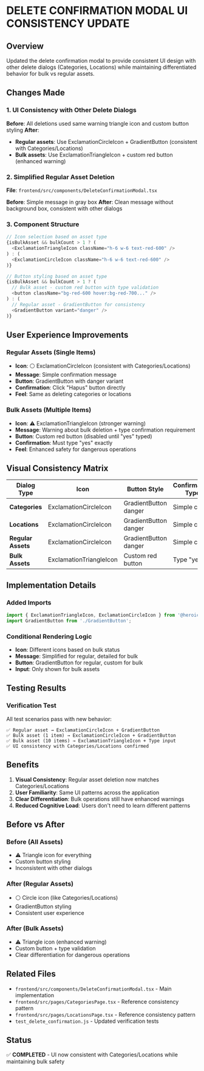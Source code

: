 # DELETE CONFIRMATION MODAL UI CONSISTENCY UPDATE

## Overview
Updated the delete confirmation modal to provide consistent UI design with other delete dialogs (Categories, Locations) while maintaining differentiated behavior for bulk vs regular assets.

## Changes Made

### 1. UI Consistency with Other Delete Dialogs
**Before**: All deletions used same warning triangle icon and custom button styling
**After**: 
- **Regular assets**: Use ExclamationCircleIcon + GradientButton (consistent with Categories/Locations)
- **Bulk assets**: Use ExclamationTriangleIcon + custom red button (enhanced warning)

### 2. Simplified Regular Asset Deletion
**File**: `frontend/src/components/DeleteConfirmationModal.tsx`

**Before**: Simple message in gray box
**After**: Clean message without background box, consistent with other dialogs

### 3. Component Structure

```typescript
// Icon selection based on asset type
{isBulkAsset && bulkCount > 1 ? (
  <ExclamationTriangleIcon className="h-6 w-6 text-red-600" />
) : (
  <ExclamationCircleIcon className="h-6 w-6 text-red-600" />
)}

// Button styling based on asset type
{isBulkAsset && bulkCount > 1 ? (
  // Bulk asset - custom red button with type validation
  <button className="bg-red-600 hover:bg-red-700..." />
) : (
  // Regular asset - GradientButton for consistency
  <GradientButton variant="danger" />
)}
```

## User Experience Improvements

### Regular Assets (Single Items)
- **Icon**: ⚪ ExclamationCircleIcon (consistent with Categories/Locations)
- **Message**: Simple confirmation message
- **Button**: GradientButton with danger variant
- **Confirmation**: Click "Hapus" button directly
- **Feel**: Same as deleting categories or locations

### Bulk Assets (Multiple Items)  
- **Icon**: ⚠️ ExclamationTriangleIcon (stronger warning)
- **Message**: Warning about bulk deletion + type confirmation requirement
- **Button**: Custom red button (disabled until "yes" typed)
- **Confirmation**: Must type "yes" exactly
- **Feel**: Enhanced safety for dangerous operations

## Visual Consistency Matrix

| Dialog Type | Icon | Button Style | Confirmation Type |
|-------------|------|--------------|-------------------|
| **Categories** | ExclamationCircleIcon | GradientButton danger | Simple click |
| **Locations** | ExclamationCircleIcon | GradientButton danger | Simple click |
| **Regular Assets** | ExclamationCircleIcon | GradientButton danger | Simple click |
| **Bulk Assets** | ExclamationTriangleIcon | Custom red button | Type "yes" |

## Implementation Details

### Added Imports
```typescript
import { ExclamationTriangleIcon, ExclamationCircleIcon } from '@heroicons/react/24/outline';
import GradientButton from './GradientButton';
```

### Conditional Rendering Logic
- **Icon**: Different icons based on bulk status
- **Message**: Simplified for regular, detailed for bulk
- **Button**: GradientButton for regular, custom for bulk
- **Input**: Only shown for bulk assets

## Testing Results

### Verification Test
All test scenarios pass with new behavior:

```
✅ Regular asset → ExclamationCircleIcon + GradientButton
✅ Bulk asset (1 item) → ExclamationCircleIcon + GradientButton  
✅ Bulk asset (10 items) → ExclamationTriangleIcon + Type input
✅ UI consistency with Categories/Locations confirmed
```

## Benefits

1. **Visual Consistency**: Regular asset deletion now matches Categories/Locations
2. **User Familiarity**: Same UI patterns across the application
3. **Clear Differentiation**: Bulk operations still have enhanced warnings
4. **Reduced Cognitive Load**: Users don't need to learn different patterns

## Before vs After

### Before (All Assets)
- ⚠️ Triangle icon for everything
- Custom button styling  
- Inconsistent with other dialogs

### After (Regular Assets)
- ⚪ Circle icon (like Categories/Locations)
- GradientButton styling
- Consistent user experience

### After (Bulk Assets)
- ⚠️ Triangle icon (enhanced warning)
- Custom button + type validation
- Clear differentiation for dangerous operations

## Related Files
- `frontend/src/components/DeleteConfirmationModal.tsx` - Main implementation
- `frontend/src/pages/CategoriesPage.tsx` - Reference consistency pattern
- `frontend/src/pages/LocationsPage.tsx` - Reference consistency pattern  
- `test_delete_confirmation.js` - Updated verification tests

## Status
✅ **COMPLETED** - UI now consistent with Categories/Locations while maintaining bulk safety
